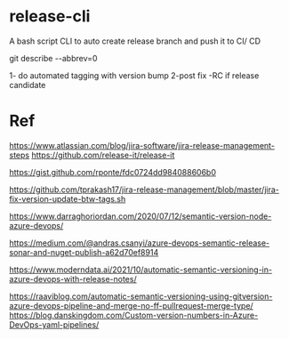 # release-cli
A bash script  CLI to auto create release branch and push it to CI/ CD

git describe --abbrev=0 

1- do automated tagging with version bump
2-post fix -RC if release candidate


# Ref
https://www.atlassian.com/blog/jira-software/jira-release-management-steps
https://github.com/release-it/release-it

https://gist.github.com/rponte/fdc0724dd984088606b0

https://github.com/tprakash17/jira-release-management/blob/master/jira-fix-version-update-btw-tags.sh

https://www.darraghoriordan.com/2020/07/12/semantic-version-node-azure-devops/

https://medium.com/@andras.csanyi/azure-devops-semantic-release-sonar-and-nuget-publish-a62d70ef8914

https://www.moderndata.ai/2021/10/automatic-semantic-versioning-in-azure-devops-with-release-notes/

https://raaviblog.com/automatic-semantic-versioning-using-gitversion-azure-devops-pipeline-and-merge-no-ff-pullrequest-merge-type/
https://blog.danskingdom.com/Custom-version-numbers-in-Azure-DevOps-yaml-pipelines/
